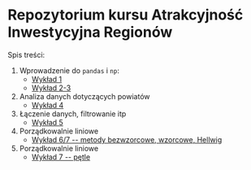 # Repozytorium kursu Atrakcyjność Inwestycyjna Regionów

Spis treści:

1. Wprowadzenie do `pandas` i `np`:
    + [Wykład 1](notebooks/0_start.ipynb)
    + [Wykład 2-3](notebooks/1_pandas.ipynb)
2. Analiza danych dotyczących powiatów
    + [Wykład 4](notebooks/2_dane_powiaty.ipynb)
3. Łączenie danych, filtrowanie itp
    + [Wykład 5](notebooks/3_laczenie_danych.ipynb)   
4. Porządkowalnie liniowe
    + [Wykład 6/7 -- metody bezwzorcowe, wzorcowe, Hellwig](notebooks/4_porzadkowanie_liniowe_1.ipynb)   
4. Porządkowalnie liniowe
    + [Wykład 7 -- pętle](notebooks/5_petle.ipynb)   